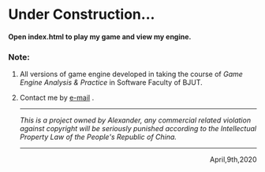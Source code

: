 #  Under Construction...



#### Open index.html to play my game and view my engine.

### Note: 

1.  All versions of game engine developed in taking the course of *Game Engine Analysis & Practice* in Software Faculty of BJUT.

2.  Contact me by [e-mail](bjutsoft@sina.com "Alexander")  .

    ---

    *This is a project owned by Alexander, any commercial related violation against copyright will be seriously punished according to the Intellectual Property Law of the People's Republic of China.*

    ---

    <p align="right">April,9th,2020</p>

    

